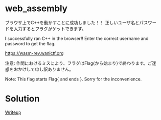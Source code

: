 # web_assembly
ブラウザ上でC++を動かすことに成功しました！！ 正しいユーザ名とパスワードを入力するとフラグがゲットできます。

I successfully ran C++ in the browser!! Enter the correct username and password to get the flag.

https://wasm-rev.wanictf.org

注意: 作問におけるミスにより、フラグはFlag{から始まり}で終わります。ご迷惑をおかけして申し訳ありません。

Note: This flag starts Flag{ and ends }. Sorry for the inconvenience.

# Solution
[Writeup](./solve/writeup.md)